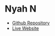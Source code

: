 # Nyah N

- [Github Repository](https://github.com/san6o/NyahN-Final-Project)
- [Live Website](https://san6o.github.io/NyahN-Final-Project/)
